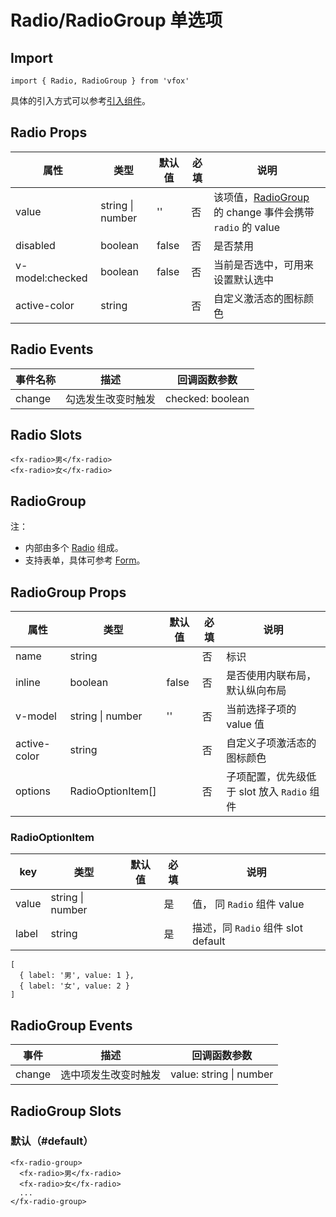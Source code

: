 # Radio/RadioGroup 单选项

## Import

```
import { Radio, RadioGroup } from 'vfox'
```

具体的引入方式可以参考[引入组件](../guide/import.md)。

## Radio Props

| 属性            | 类型             | 默认值 | 必填 | 说明                                                                                         |
| --------------- | ---------------- | ------ | ---- | -------------------------------------------------------------------------------------------- |
| value           | string \| number | ''     | 否   | 该项值，[RadioGroup](./Radio.md#radiogroup-单项选择器) 的 change 事件会携带 `radio` 的 value |
| disabled        | boolean          | false  | 否   | 是否禁用                                                                                     |
| v-model:checked | boolean          | false  | 否   | 当前是否选中，可用来设置默认选中                                                             |
| active-color    | string           |        | 否   | 自定义激活态的图标颜色                                                                       |

## Radio Events

| 事件名称 | 描述               | 回调函数参数     |
| -------- | ------------------ | ---------------- |
| change   | 勾选发生改变时触发 | checked: boolean |

## Radio Slots

```
<fx-radio>男</fx-radio>
<fx-radio>女</fx-radio>
```

## RadioGroup

注：

- 内部由多个 [Radio](./Radio.md#Radio-单选项) 组成。
- 支持表单，具体可参考 [Form](./Form.md)。

## RadioGroup Props

| 属性         | 类型              | 默认值 | 必填 | 说明                                        |
| ------------ | ----------------- | ------ | ---- | ------------------------------------------- |
| name         | string            |        | 否   | 标识                                        |
| inline       | boolean           | false  | 否   | 是否使用内联布局，默认纵向布局              |
| v-model      | string \| number  | ''     | 否   | 当前选择子项的 value 值                     |
| active-color | string            |        | 否   | 自定义子项激活态的图标颜色                  |
| options      | RadioOptionItem[] |        | 否   | 子项配置，优先级低于 slot 放入 `Radio` 组件 |

### RadioOptionItem

| key   | 类型             | 默认值 | 必填 | 说明                               |
| ----- | ---------------- | ------ | ---- | ---------------------------------- |
| value | string \| number |        | 是   | 值， 同 `Radio` 组件 value         |
| label | string           |        | 是   | 描述，同 `Radio` 组件 slot default |

```
[
  { label: '男', value: 1 },
  { label: '女', value: 2 }
]
```

## RadioGroup Events

| 事件   | 描述                 | 回调函数参数            |
| ------ | -------------------- | ----------------------- |
| change | 选中项发生改变时触发 | value: string \| number |

## RadioGroup Slots

### 默认（#default）

```
<fx-radio-group>
  <fx-radio>男</fx-radio>
  <fx-radio>女</fx-radio>
  ...
</fx-radio-group>
```
